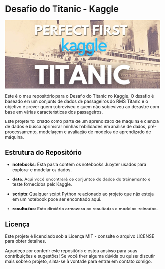 # Desafio do Titanic - Kaggle

<img src="./images/titanic-readme.jpg" alt="logo">

Este é o meu repositório para o Desafio do Titanic no Kaggle. O desafio é baseado em um conjunto de dados de passageiros do RMS Titanic e o objetivo é prever quem sobreviveu e quem não sobreviveu ao desastre com base em várias características dos passageiros.

Este projeto foi criado como parte de um aprendizado de máquina e ciência de dados e busca aprimorar minhas habilidades em análise de dados, pré-processamento, modelagem e avaliação de modelos de aprendizado de máquina.

## Estrutura do Repositório

- **notebooks**: Esta pasta contém os notebooks Jupyter usados para explorar e modelar os dados.

- **data**: Aqui você encontrará os conjuntos de dados de treinamento e teste fornecidos pelo Kaggle.

- **scripts**: Qualquer script Python relacionado ao projeto que não esteja em um notebook pode ser encontrado aqui.

- **resultados**: Este diretório armazena os resultados e modelos treinados.

## Licença
Este projeto é licenciado sob a Licença MIT - consulte o arquivo LICENSE para obter detalhes.

Agradeço por conferir este repositório e estou ansioso para suas contribuições e sugestões! Se você tiver alguma dúvida ou quiser discutir mais sobre o projeto, sinta-se à vontade para entrar em contato comigo.